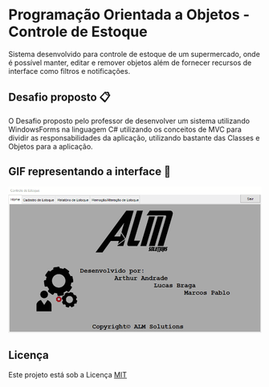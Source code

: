 # Programação Orientada a Objetos - Controle de Estoque
Sistema desenvolvido para controle de estoque de um supermercado, onde é possível manter, editar e remover objetos além de fornecer recursos de interface como filtros e notificações.

## Desafio proposto :clipboard:
O Desafio proposto pelo professor de desenvolver um sistema utilizando WindowsForms na linguagem C# utilizando os conceitos de MVC para dividir as responsabilidades da aplicação, utilizando bastante das Classes e Objetos para a aplicação. 

##  GIF representando a interface :movie_camera:
![gif](interface.gif)

## Licença
Este projeto está sob a Licença [MIT](LICENSE.md)
